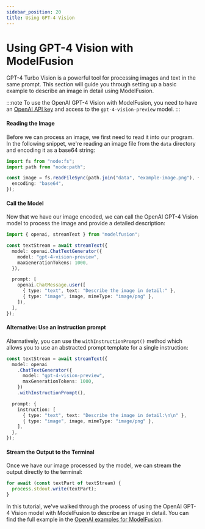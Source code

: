 ```yaml
---
sidebar_position: 20
title: Using GPT-4 Vision
---
```


# Using GPT-4 Vision with ModelFusion

GPT-4 Turbo Vision is a powerful tool for processing images and text in the same prompt. This section will guide you through setting up a basic example to describe an image in detail using ModelFusion.

:::note
To use the OpenAI GPT-4 Vision with ModelFusion, you need to have an [OpenAI API key](https://platform.openai.com/) and access to the `gpt-4-vision-preview` model.
:::

#### Reading the Image

Before we can process an image, we first need to read it into our program. In the following snippet, we're reading an image file from the `data` directory and encoding it as a base64 string:

```ts
import fs from "node:fs";
import path from "node:path";

const image = fs.readFileSync(path.join("data", "example-image.png"), {
  encoding: "base64",
});
```

#### Call the Model

Now that we have our image encoded, we can call the OpenAI GPT-4 Vision model to process the image and provide a detailed description:

```ts
import { openai, streamText } from "modelfusion";

const textStream = await streamText({
  model: openai.ChatTextGenerator({
    model: "gpt-4-vision-preview",
    maxGenerationTokens: 1000,
  }),

  prompt: [
    openai.ChatMessage.user([
      { type: "text", text: "Describe the image in detail:" },
      { type: "image", image, mimeType: "image/png" },
    ]),
  ],
});
```

#### Alternative: Use an instruction prompt

Alternatively, you can use the `withInstructionPrompt()` method which allows you to use an abstracted prompt template for a single instruction:

```ts
const textStream = await streamText({
  model: openai
    .ChatTextGenerator({
      model: "gpt-4-vision-preview",
      maxGenerationTokens: 1000,
    })
    .withInstructionPrompt(),

  prompt: {
    instruction: [
      { type: "text", text: "Describe the image in detail:\n\n" },
      { type: "image", image, mimeType: "image/png" },
    ],
  },
});
```

#### Stream the Output to the Terminal

Once we have our image processed by the model, we can stream the output directly to the terminal:

```ts
for await (const textPart of textStream) {
  process.stdout.write(textPart);
}
```

In this tutorial, we've walked through the process of using the OpenAI GPT-4 Vision model with ModelFusion to describe an image in detail. You can find the full example in the [OpenAI examples for ModelFusion](https://github.com/lgrammel/modelfusion/tree/main/examples/basic/src/model-provider/openai).
